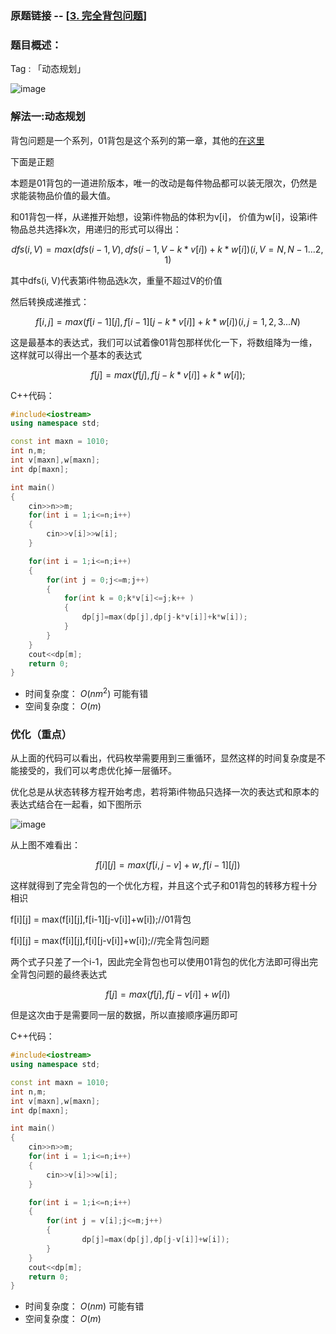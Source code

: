 ### 原题链接 -- [[3. 完全背包问题](https://www.acwing.com/problem/content/description/3/)]

### 题目概述：
Tag : 「动态规划」

![image](https://user-images.githubusercontent.com/99656524/225010647-ad6ebb64-acf9-430b-a974-b7e79d489f12.png)

### 解法一:动态规划
背包问题是一个系列，01背包是这个系列的第一章，其他的[在这里](https://github.com/na2co3hk/Alogrithm/tree/main/%E5%8A%A8%E6%80%81%E8%A7%84%E5%88%92/%E8%83%8C%E5%8C%85%E9%97%AE%E9%A2%98)

下面是正题

本题是01背包的一道进阶版本，唯一的改动是每件物品都可以装无限次，仍然是求能装物品价值的最大值。

和01背包一样，从递推开始想，设第i件物品的体积为v[i]， 价值为w[i]，设第i件物品总共选择k次，用递归的形式可以得出：

$$
       dfs(i, V) = max(dfs(i-1, V), dfs(i-1, V-k * v[i]) + k * w[i]) ( i, V = N,N-1...2,1 )
$$

其中dfs(i, V)代表第i件物品选k次，重量不超过V的价值

然后转换成递推式：

$$
   f[i,j] = max(f[i-1][j], f[i-1][j - k * v[i]] + k * w[i]) ( i, j = 1, 2, 3...N )
$$

这是最基本的表达式，我们可以试着像01背包那样优化一下，将数组降为一维，这样就可以得出一个基本的表达式

$$
   f[j]=max(f[j],f[j-k * v[i]]+k * w[i]); 
$$

C++代码：
```cpp
#include<iostream>
using namespace std;

const int maxn = 1010;
int n,m;
int v[maxn],w[maxn];
int dp[maxn];

int main()
{
    cin>>n>>m;
    for(int i = 1;i<=n;i++)
    {
        cin>>v[i]>>w[i];
    }

    for(int i = 1;i<=n;i++)
    {
        for(int j = 0;j<=m;j++)
        {
            for(int k = 0;k*v[i]<=j;k++ )
            {
                dp[j]=max(dp[j],dp[j-k*v[i]]+k*w[i]);
            }
        }
    }
    cout<<dp[m];
    return 0;
}
```
* 时间复杂度： $O(nm^2)$ 可能有错
* 空间复杂度： $O(m)$ 

### 优化（重点）
从上面的代码可以看出，代码枚举需要用到三重循环，显然这样的时间复杂度是不能接受的，我们可以考虑优化掉一层循环。

优化总是从状态转移方程开始考虑，若将第i件物品只选择一次的表达式和原本的表达式结合在一起看，如下图所示

![image](https://user-images.githubusercontent.com/99656524/225027827-a2525866-1893-49e0-ae8c-3b6273312d66.png)

从上图不难看出：

$$
  f[i][j]=max(f[i,j-v]+w , f[i-1][j])
$$

这样就得到了完全背包的一个优化方程，并且这个式子和01背包的转移方程十分相识

f[i][j] = max(f[i][j],f[i-1][j-v[i]]+w[i]);//01背包

f[i][j] = max(f[i][j],f[i][j-v[i]]+w[i]);//完全背包问题

两个式子只差了一个i-1，因此完全背包也可以使用01背包的优化方法即可得出完全背包问题的最终表达式

$$
 f[j]=max(f[j],f[j-v[i]]+w[i])
$$

但是这次由于是需要同一层的数据，所以直接顺序遍历即可

C++代码：
```cpp
#include<iostream>
using namespace std;

const int maxn = 1010;
int n,m;
int v[maxn],w[maxn];
int dp[maxn];

int main()
{
    cin>>n>>m;
    for(int i = 1;i<=n;i++)
    {
        cin>>v[i]>>w[i];
    }

    for(int i = 1;i<=n;i++)
    {
        for(int j = v[i];j<=m;j++)
        {
                dp[j]=max(dp[j],dp[j-v[i]]+w[i]);
        }
    }
    cout<<dp[m];
    return 0;
}
```
* 时间复杂度： $O(nm)$ 可能有错
* 空间复杂度： $O(m)$ 

